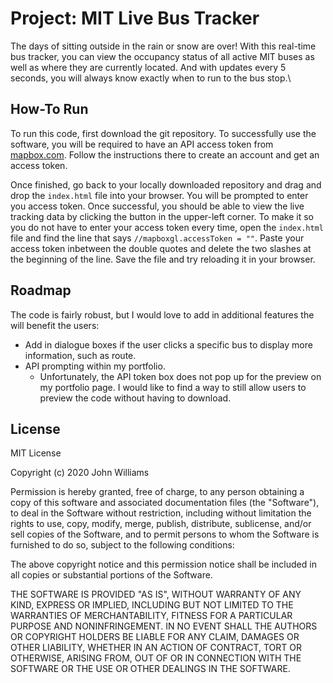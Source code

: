 # Project: MIT Live Bus Tracker

The days of sitting outside in the rain or snow are over! With this real-time bus tracker, you can view the occupancy status of all active MIT buses as well as where they are currently located. And with updates every 5 seconds, you will always know exactly when to run to the bus stop.\

## How-To Run

To run this code, first download the git repository. To successfully use the software, you will be required to have an API access token from [mapbox.com](https://account.mapbox.com/). Follow the instructions there to create an account and get an access token.

Once finished, go back to your locally downloaded repository and drag and drop the `index.html` file into your browser. You will be prompted to enter you access token. Once successful, you should be able to view the live tracking data by clicking the button in the upper-left corner. To make it so you do not have to enter your access token every time, open the `index.html` file and find the line that says `//mapboxgl.accessToken = ""`. Paste your access token inbetween the double quotes and delete the two slashes at the beginning of the line. Save the file and try reloading it in your browser.

## Roadmap

The code is fairly robust, but I would love to add in additional features the will benefit the users:

- Add in dialogue boxes if the user clicks a specific bus to display more information, such as route.
- API prompting within my portfolio.
  - Unfortunately, the API token box does not pop up for the preview on my portfolio page. I would like to find a way to still allow users to preview the code without having to download.

## License

MIT License

Copyright (c) 2020 John Williams

Permission is hereby granted, free of charge, to any person obtaining a copy
of this software and associated documentation files (the "Software"), to deal
in the Software without restriction, including without limitation the rights
to use, copy, modify, merge, publish, distribute, sublicense, and/or sell
copies of the Software, and to permit persons to whom the Software is
furnished to do so, subject to the following conditions:

The above copyright notice and this permission notice shall be included in all
copies or substantial portions of the Software.

THE SOFTWARE IS PROVIDED "AS IS", WITHOUT WARRANTY OF ANY KIND, EXPRESS OR
IMPLIED, INCLUDING BUT NOT LIMITED TO THE WARRANTIES OF MERCHANTABILITY,
FITNESS FOR A PARTICULAR PURPOSE AND NONINFRINGEMENT. IN NO EVENT SHALL THE
AUTHORS OR COPYRIGHT HOLDERS BE LIABLE FOR ANY CLAIM, DAMAGES OR OTHER
LIABILITY, WHETHER IN AN ACTION OF CONTRACT, TORT OR OTHERWISE, ARISING FROM,
OUT OF OR IN CONNECTION WITH THE SOFTWARE OR THE USE OR OTHER DEALINGS IN THE
SOFTWARE.
